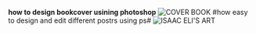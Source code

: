 **how to design bookcover usining photoshop**
![COVER BOOK](https://github.com/user-attachments/assets/8ad6e105-0a12-4f5f-8368-f8fd58b59325)
#how easy to design and edit different postrs using ps#
![ISAAC   ELI'S ART](https://github.com/user-attachments/assets/7dea14c5-f928-4f39-9e94-232378bc421c)
